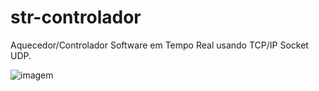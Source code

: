 # str-controlador
Aquecedor/Controlador Software em Tempo Real usando TCP/IP Socket UDP.

![imagem](images/esquema_projeto.png)
